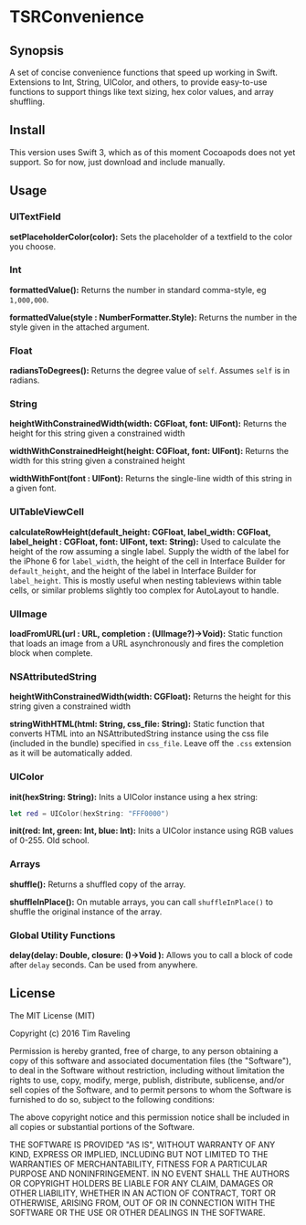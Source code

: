 # TSRConvenience

## Synopsis

A set of concise convenience functions that speed up working in Swift. Extensions to Int, String, UIColor, and others, to provide easy-to-use functions to support things like text sizing, hex color values, and array shuffling.

## Install

This version uses Swift 3, which as of this moment Cocoapods does not yet support. So for now, just download and include manually.

## Usage

### UITextField

**setPlaceholderColor(color):** Sets the placeholder of a textfield to the color you choose.

### Int

**formattedValue():** Returns the number in standard comma-style, eg `1,000,000`.

**formattedValue(style : NumberFormatter.Style):** Returns the number in the style given in the attached argument.

### Float

**radiansToDegrees():** Returns the degree value of `self`. Assumes `self` is in radians.

### String

**heightWithConstrainedWidth(width: CGFloat, font: UIFont):** Returns the height for this string given a constrained width

**widthWithConstrainedHeight(height: CGFloat, font: UIFont):** Returns the width for this string given a constrained height

**widthWithFont(font : UIFont):** Returns the single-line width of this string in a given font.

### UITableViewCell

**calculateRowHeight(default\_height: CGFloat, label\_width: CGFloat, label_height : CGFloat, font: UIFont, text: String):** Used to calculate the height of the row assuming a single label. Supply the width of the label for the iPhone 6 for `label_width`, the height of the cell in Interface Builder for `default_height`, and the height of the label in Interface Builder for `label_height`. This is mostly useful when nesting tableviews within table cells, or similar problems slightly too complex for AutoLayout to handle.

### UIImage

**loadFromURL(url : URL, completion : (UIImage?)->Void):** Static function that loads an image from a URL asynchronously and fires the completion block when complete.

### NSAttributedString

**heightWithConstrainedWidth(width: CGFloat):** Returns the height for this string given a constrained width

**stringWithHTML(html: String, css_file: String):** Static function that converts HTML into an NSAttributedString instance using the css file (included in the bundle) specified in `css_file`. Leave off the `.css` extension as it will be automatically added.

### UIColor

**init(hexString: String):** Inits a UIColor instance using a hex string:

```swift
let red = UIColor(hexString: "FFF0000")
```

**init(red: Int, green: Int, blue: Int):** Inits a UIColor instance using RGB values of 0-255. Old school.

### Arrays

**shuffle():** Returns a shuffled copy of the array.

**shuffleInPlace():** On mutable arrays, you can call `shuffleInPlace()` to shuffle the original instance of the array.

### Global Utility Functions

**delay(delay: Double, closure: ()->Void ):** Allows you to call a block of code after `delay` seconds. Can be used from anywhere.

## License

The MIT License (MIT)

Copyright (c) 2016 Tim Raveling

Permission is hereby granted, free of charge, to any person obtaining a copy of this software and associated documentation files (the "Software"), to deal in the Software without restriction, including without limitation the rights to use, copy, modify, merge, publish, distribute, sublicense, and/or sell copies of the Software, and to permit persons to whom the Software is furnished to do so, subject to the following conditions:

The above copyright notice and this permission notice shall be included in all copies or substantial portions of the Software.

THE SOFTWARE IS PROVIDED "AS IS", WITHOUT WARRANTY OF ANY KIND, EXPRESS OR IMPLIED, INCLUDING BUT NOT LIMITED TO THE WARRANTIES OF MERCHANTABILITY, FITNESS FOR A PARTICULAR PURPOSE AND NONINFRINGEMENT. IN NO EVENT SHALL THE AUTHORS OR COPYRIGHT HOLDERS BE LIABLE FOR ANY CLAIM, DAMAGES OR OTHER LIABILITY, WHETHER IN AN ACTION OF CONTRACT, TORT OR OTHERWISE, ARISING FROM, OUT OF OR IN CONNECTION WITH THE SOFTWARE OR THE USE OR OTHER DEALINGS IN THE SOFTWARE.